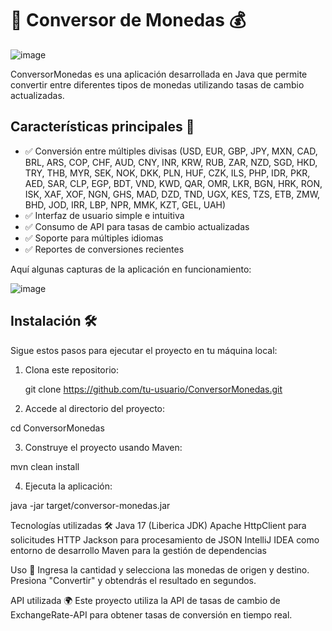 # 🏦 Conversor de Monedas 💰

![image](https://github.com/user-attachments/assets/24cae8dc-8097-4570-9997-4d5344bd2a0d)

ConversorMonedas es una aplicación desarrollada en Java que permite convertir entre diferentes tipos de monedas utilizando tasas de cambio actualizadas.

## Características principales 🚀

- ✅ Conversión entre múltiples divisas (USD, EUR, GBP, JPY, MXN, CAD, BRL, ARS, COP, CHF, AUD, CNY, INR, KRW, RUB, ZAR, NZD, SGD, HKD, TRY, THB, MYR, SEK, NOK, DKK, PLN, HUF, CZK, ILS, PHP, IDR, PKR, AED, SAR, CLP, EGP, BDT, VND, KWD, QAR, OMR, LKR, BGN, HRK, RON, ISK, XAF, XOF, NGN, GHS, MAD, DZD, TND, UGX, KES, TZS, ETB, ZMW, BHD, JOD, IRR, LBP, NPR, MMK, KZT, GEL, UAH)
- ✅ Interfaz de usuario simple e intuitiva
- ✅ Consumo de API para tasas de cambio actualizadas
- ✅ Soporte para múltiples idiomas
- ✅ Reportes de conversiones recientes

Aquí algunas capturas de la aplicación en funcionamiento:

![image](https://github.com/user-attachments/assets/5d1bcf22-0b58-41bc-ae8d-e053c0d3bdb2)

## Instalación 🛠️

Sigue estos pasos para ejecutar el proyecto en tu máquina local:

1. Clona este repositorio:

   git clone https://github.com/tu-usuario/ConversorMonedas.git
   
2. Accede al directorio del proyecto:

  cd ConversorMonedas
  
3. Construye el proyecto usando Maven:

  mvn clean install

4. Ejecuta la aplicación:

  java -jar target/conversor-monedas.jar

Tecnologías utilizadas 🛠️
  Java 17 (Liberica JDK)
  Apache HttpClient para solicitudes HTTP
  Jackson para procesamiento de JSON
  IntelliJ IDEA como entorno de desarrollo
  Maven para la gestión de dependencias
  
Uso 📖
  Ingresa la cantidad y selecciona las monedas de origen y destino.
  Presiona "Convertir" y obtendrás el resultado en segundos.
  
API utilizada 🌍
Este proyecto utiliza la API de tasas de cambio de ExchangeRate-API para obtener tasas de conversión en tiempo real.
